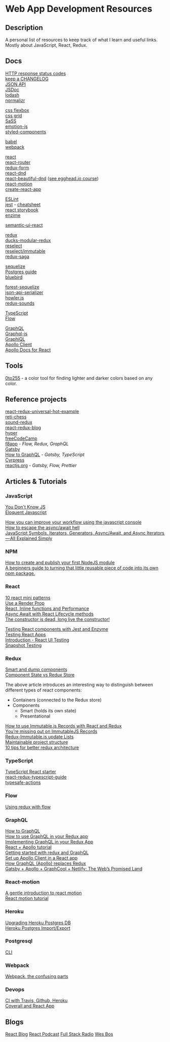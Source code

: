 # Web App Development Resources

## Description

A personal list of resources to keep track of what I learn and useful links.   
Mostly about JavaScript, React, Redux.

## Docs

[HTTP response status codes](https://developer.mozilla.org/en-US/docs/Web/HTTP/Status)  
[keep a CHANGELOG](http://keepachangelog.com/en/0.3.0/)  
[JSON API](http://jsonapi.org/format/)  
[JSDoc](http://usejsdoc.org/)  
[lodash](https://lodash.com/docs/4.17.4)  
[normalizr](https://github.com/paularmstrong/normalizr)

[css flexbox](https://css-tricks.com/snippets/css/a-guide-to-flexbox/)  
[css grid](https://css-tricks.com/snippets/css/complete-guide-grid/)  
[SaSS](http://sass-lang.com/guide)  
[emotion-js](https://github.com/emotion-js/emotion)  
[styled-components](https://www.styled-components.com/docs)  

[babel](https://github.com/babel/babel)  
[webpack](https://github.com/webpack/webpack)  

[react](https://reactjs.org/)   
[react-router](https://github.com/reactjs/react-router-tutorial/tree/master/lessons)  
[redux-form](http://redux-form.com/6.6.1/docs/GettingStarted.md/)  
[react-dnd](https://react-dnd.github.io/react-dnd/docs-overview.html)   
[react-beautiful-dnd](https://github.com/atlassian/react-beautiful-dnd) ([see egghead.io course](https://egghead.io/lessons/react-course-introduction-beautiful-and-accessible-drag-and-drop-with-react-beautiful-dnd))   
[react-motion](https://github.com/chenglou/react-motion)  
[create-react-app](https://github.com/facebookincubator/create-react-app)  

[ESLint](https://eslint.org/)  
[jest](https://facebook.github.io/jest/docs/getting-started) - [cheatsheet](https://github.com/sapegin/jest-cheat-sheet)  
[react storybook](https://storybook.js.org/)  
[enzime](http://airbnb.io/enzyme/)  

[semantic-ui-react](https://react.semantic-ui.com/introduction)  

[redux](http://redux.js.org/)  
[ducks-modular-redux](https://github.com/erikras/ducks-modular-redux)   
[reselect](https://github.com/reactjs/reselect)  
[reselect/immutable](http://blog.rangle.io/react-and-redux-performance-with-reselect/)  
[redux-saga](https://redux-saga.js.org/)

[sequelize](http://docs.sequelizejs.com/en/v3/)  
[Postgres guide](http://postgresguide.com/utilities/psql.html)  
[bluebird](http://bluebirdjs.com/docs/getting-started.html)  

[forest-sequelize](http://doc.forestadmin.com/developers-guide/)  
[json-api-serializer](https://github.com/SeyZ/jsonapi-serializer)  
[howler.js](https://github.com/goldfire/howler.js/)  
[redux-sounds](https://github.com/joshwcomeau/redux-sounds)  

[TypeScript](http://www.typescriptlang.org/docs/home.html)  
[Flow](https://flow.org/en/docs/getting-started/)

[GraphQL](https://graphql.org/learn/)  
[Graphql-js](https://github.com/graphql/graphql-js)  
[GraphiQL](https://github.com/graphql/graphiql)  
[Apollo Client](https://github.com/apollographql/apollo-client)  
[Apollo Docs for React](https://www.apollographql.com/docs/react/)

## Tools

[0to255](http://www.0to255.com/) - a color tool for finding lighter and darker colors based on any color.

## Reference projects
[react-redux-universal-hot-example](https://github.com/erikras/react-redux-universal-hot-example)  
[reti-chess](https://github.com/romanmatiasko/reti-chess)  
[sound-redux](https://github.com/andrewngu/sound-redux)  
[react-redux-blog](https://github.com/rajaraodv/react-redux-blog)  
[hyper](https://github.com/zeit/hyper)  
[freeCodeCamp](https://github.com/freeCodeCamp/freeCodeCamp)  
[f8app](https://github.com/fbsamples/f8app) - *Flow, Redux, GraphQL*  
[Gatsby](https://github.com/gatsbyjs/gatsby)  
[How to GraphQL](https://github.com/howtographql/howtographql) - *Gatsby, TypeScript*  
[Cyrpress](https://github.com/cypress-io/cypress)  
[reactjs.org](https://github.com/reactjs/reactjs.org) - *Gatsby, Flow, Prettier*

## Articles & Tutorials

### JavaScript

[You Don't Know JS](https://github.com/getify/You-Dont-Know-JS)  
[Eloquent Javascript](https://eloquentjavascript.net/)  

[How you can improve your workflow using the javascript console](https://medium.freecodecamp.org/how-you-can-improve-your-workflow-using-the-javascript-console-bdd7823a9472)  
[How to escape the async/await hell](https://medium.freecodecamp.org/avoiding-the-async-await-hell-c77a0fb71c4c)  
[JavaScript Symbols, Iterators, Generators, Async/Await, and Async Iterators — All Explained Simply](https://medium.freecodecamp.org/some-of-javascripts-most-useful-features-can-be-tricky-let-me-explain-them-4003d7bbed32)

### NPM

[How to create and publish your first NodeJS module](https://codeburst.io/how-to-create-and-publish-your-first-node-js-module-444e7585b738)  
[A beginners guide to turning that little reusable piece of code into its own npm package.](https://hackernoon.com/reduce-reuse-react-1cd487f16fe0)

### React
[10 react mini patterns](https://hackernoon.com/10-react-mini-patterns-c1da92f068c5)  
[Use a Render Prop](https://cdb.reacttraining.com/use-a-render-prop-50de598f11ce)  
[React, Inline functions and Performance](https://cdb.reacttraining.com/react-inline-functions-and-performance-bdff784f5578)  
[Async Await with React Lifecycle methods](https://medium.com/front-end-hacking/async-await-with-react-lifecycle-methods-802e7760d802)  
[The constructor is dead, long live the constructor!](https://hackernoon.com/the-constructor-is-dead-long-live-the-constructor-c10871bea599)

[Testing React components with Jest and Enzyme](https://hackernoon.com/testing-react-components-with-jest-and-enzyme-41d592c174f)  
[Testing React Apps](https://jestjs.io/docs/en/tutorial-react)  
[Introduction - React UI Testing](https://storybook.js.org/testing/react-ui-testing/)  
[Snapshot Testing](https://jestjs.io/docs/en/snapshot-testing)  

### Redux
[Smart and dump components](https://medium.com/@dan_abramov/smart-and-dumb-components-7ca2f9a7c7d0)  
[Component State vs Redux Store](https://medium.com/netscape/component-state-vs-redux-store-1eb0c929277)  

The above article introduces an interesting way to distinguish between different types of react components:
- Containers (connected to the Redux store)
- Components
  - Smart (holds its own state)
  - Presentational

[How to use Immutable.js Records with React and Redux](https://medium.com/azendoo-team/immutable-record-react-redux-99f389ed676)  
[You’re missing out on ImmutableJS Records](https://medium.com/@bamieh/immutablejs-records-bd369137da06)  
[Redux-Immutable.js update Lists](https://www.sitepoint.com/how-to-build-a-todo-app-using-react-redux-and-immutable-js/)  
[Maintainable project structure](https://hackernoon.com/my-journey-toward-a-maintainable-project-structure-for-react-redux-b05dfd999b5)  
[10 tips for better redux architecture](https://medium.com/javascript-scene/10-tips-for-better-redux-architecture-69250425af44)

### TypeScript
[TypeScript React starter](https://github.com/Microsoft/TypeScript-React-Starter#typescript-react-starter)  
[react-redux-typescript-guide](https://github.com/piotrwitek/react-redux-typescript-guide)  
[typesafe-actions](https://github.com/piotrwitek/typesafe-actions#createasyncaction)  

### Flow
[Using redux with flow](http://frantic.im/using-redux-with-flow)

### GraphQL
[How to GraphQL](https://www.howtographql.com/)  
[How to use GraphQL in your Redux app](https://medium.freecodecamp.org/tutorial-how-to-use-graphql-in-your-redux-app-9bf8ebbeb362)  
[Implementing GraphQL in your Redux App](https://medium.com/react-weekly/implementing-graphql-in-your-redux-app-dad7acf39e1b)  
[React + Apollo tutorial](https://www.howtographql.com/react-apollo/0-introduction/)  
[Getting started with redux and GraphQL](https://medium.com/@childsmaidment/getting-started-with-redux-and-graphql-8384b3b25c56)  
[Set up Apollo Client in a React app](https://www.apollographql.com/docs/react/essentials/get-started.html)  
[How GraphQL (Apollo) replaces Redux](https://hackernoon.com/how-graphql-replaces-redux-3fff8289221d)  
[Gatsby + Apollo + GraphCool + Netlify: The Web’s Promised Land](https://medium.com/@dwalsh.sdlr/gatsby-apollo-graphcool-netlify-the-webs-promised-land-6dd510efbd72)

### React-motion
[A gentle introduction to react motion](https://medium.com/@nashvail/a-gentle-introduction-to-react-motion-dc50dd9f2459)  
[React motion tutorial](https://www.pshrmn.com/tutorials/react/animation/react-motion/)

### Heroku
[Upgrading Heroku Postgres DB](https://devcenter.heroku.com/articles/upgrading-heroku-postgres-databases)  
[Heroku Postgres Import/Export](https://devcenter.heroku.com/articles/heroku-postgres-import-export)  

### Postgresql
[CLI](http://arjanvandergaag.nl/blog/working-with-postgresql-on-the-command-line.html)

### Webpack
[Webpack, the confusing parts](https://medium.com/@rajaraodv/webpack-the-confusing-parts-58712f8fcad9)

### Devops
[CI with Travis, Github, Heroku](https://medium.com/@felipeluizsoares/automatically-deploy-with-travis-ci-and-heroku-ddba1361647f)  
[Coverall and React App](https://rants.broonix.ca/adding-coverage-reports/)

## Blogs

[React Blog](https://reactjs.org/blog)
[React Podcast](https://reactpodcast.com/)
[Full Stack Radio](http://www.fullstackradio.com/)
[Wes Bos](https://wesbos.com/blog/)
